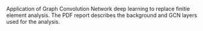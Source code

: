 Application of Graph Convolution Network deep learning to replace finitie element analysis. The PDF report describes the background and GCN layers used for the analysis. 
